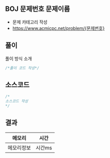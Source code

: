 ## BOJ 문제번호 문제이름
- 문제 카테고리 작성
- https://www.acmicpc.net/problem/{문제번호}



## 풀이

풀이 방식 소개

~~~java
/*풀이 코드 작성*/
~~~

## 소스코드
~~~java
/*
소스코드 작성
*/
~~~

## 결과 

| 메모리  | 시간 |
|----|----|
| 메모리정보| 시간ms|
